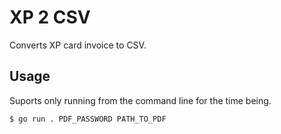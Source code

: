 # XP 2 CSV

Converts XP card invoice to CSV.

## Usage

Suports only running from the command line for the time being.

```bash
$ go run . PDF_PASSWORD PATH_TO_PDF
```